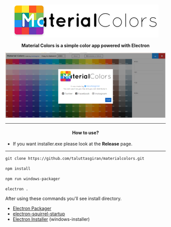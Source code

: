 <p align="center">
<img src="https://raw.githubusercontent.com/taluttasgiran/materialcolors/master/assets/img/logo.png" />
</p>
<p align="center">
<strong>
Material Colors is a simple color app powered with Electron
</strong>
</p>


<p align="center">
<img src="https://raw.githubusercontent.com/taluttasgiran/materialcolors/master/assets/img/screenshot.png" />
</p>


----------


<h4 align="center">How to use?</h4>

* If you want installer.exe please look at the **Release** page.

----------

    git clone https://github.com/taluttasgiran/materialcolors.git
    
    npm install
    
    npm run windows-packager

    electron .
    
 After using these commands you'll see install directory.

 - [Electron Packager](https://github.com/electron-userland/electron-packager)
 - [electron-squirrel-startup](https://github.com/mongodb-js/electron-squirrel-startup)
 - [Electron Installer](https://github.com/electron/windows-installer) (windows-installer)
